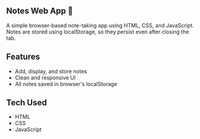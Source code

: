 ## Notes Web App 📝

A simple browser-based note-taking app using HTML, CSS, and JavaScript. Notes are stored using localStorage, so they persist even after closing the tab.

## Features
- Add, display, and store notes
- Clean and responsive UI
- All notes saved in browser's localStorage

## Tech Used
- HTML
- CSS
- JavaScript

